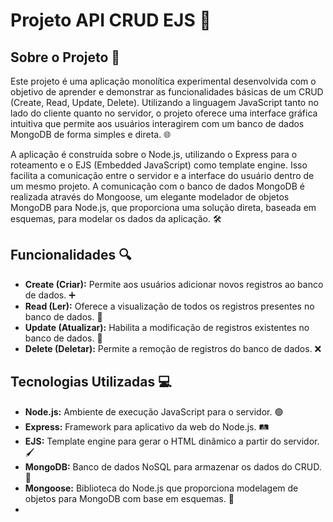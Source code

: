 # Projeto API CRUD EJS 🚀

## Sobre o Projeto 📖

Este projeto é uma aplicação monolítica experimental desenvolvida com o objetivo de aprender e demonstrar as funcionalidades básicas de um CRUD (Create, Read, Update, Delete). Utilizando a linguagem JavaScript tanto no lado do cliente quanto no servidor, o projeto oferece uma interface gráfica intuitiva que permite aos usuários interagirem com um banco de dados MongoDB de forma simples e direta. 🌐

A aplicação é construída sobre o Node.js, utilizando o Express para o roteamento e o EJS (Embedded JavaScript) como template engine. Isso facilita a comunicação entre o servidor e a interface do usuário dentro de um mesmo projeto. A comunicação com o banco de dados MongoDB é realizada através do Mongoose, um elegante modelador de objetos MongoDB para Node.js, que proporciona uma solução direta, baseada em esquemas, para modelar os dados da aplicação. 🛠️

## Funcionalidades 🔍

- **Create (Criar):** Permite aos usuários adicionar novos registros ao banco de dados. ➕
- **Read (Ler):** Oferece a visualização de todos os registros presentes no banco de dados. 📖
- **Update (Atualizar):** Habilita a modificação de registros existentes no banco de dados. 🔄
- **Delete (Deletar):** Permite a remoção de registros do banco de dados. ❌

## Tecnologias Utilizadas 💻

- **Node.js:** Ambiente de execução JavaScript para o servidor. 🟢
- **Express:** Framework para aplicativo da web do Node.js. 🛤️
- **EJS:** Template engine para gerar o HTML dinâmico a partir do servidor. 🖌️
- **MongoDB:** Banco de dados NoSQL para armazenar os dados do CRUD. 🍃
- **Mongoose:** Biblioteca do Node.js que proporciona modelagem de objetos para MongoDB com base em esquemas. 📐
- 
